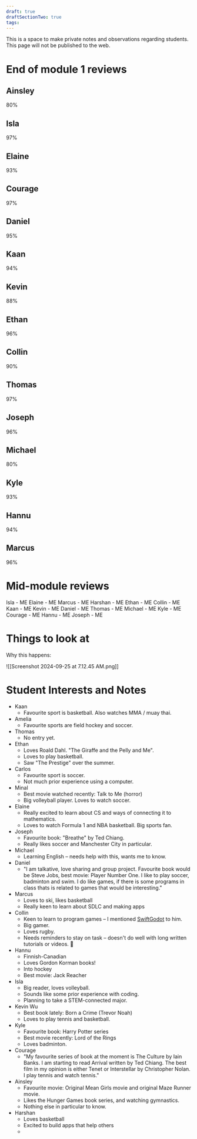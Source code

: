 ```yaml
---
draft: true
draftSectionTwo: true
tags:
---
```

This is a space to make private notes and observations regarding students. This page will not be published to the web.

# End of module 1 reviews

## Ainsley

80%

## Isla

97%

## Elaine

93%

## Courage

97%

## Daniel

95%

## Kaan

94%

## Kevin

88% 

## Ethan

96%

## Collin

90%

## Thomas

97%

## Joseph

96%

## Michael

80%

## Kyle

93%

## Hannu

94%

## Marcus

96%

# Mid-module reviews

Isla - ME
Elaine - ME
Marcus - ME
Harshan - ME
Ethan - ME
Collin - ME
Kaan - ME
Kevin - ME
Daniel - ME
Thomas - ME
Michael - ME
Kyle - ME
Courage - ME
Hannu - ME
Joseph - ME

# Things to look at

Why this happens:

![[Screenshot 2024-09-25 at 7.12.45 AM.png]]

# Student Interests and Notes

- Kaan
	- Favourite sport is basketball. Also watches MMA / muay thai.
- Amelia
	- Favourite sports are field hockey and soccer.
- Thomas
	- No entry yet.
- Ethan
	- Loves Roald Dahl. "The Giraffe and the Pelly and Me". 
	- Loves to play basketball.
	- Saw "The Prestige" over the summer.
- Carlos
	- Favourite sport is soccer.
	- Not much prior experience using a computer.
- Minal
	- Best movie watched recently: Talk to Me (horror)
	- Big volleyball player. Loves to watch soccer.
- Elaine
	- Really excited to learn about CS and ways of connecting it to mathematics.
	- Loves to watch Formula 1 and NBA basketball. Big sports fan.
- Joseph
	- Favourite book: "Breathe" by Ted Chiang.
	- Really likes soccer and Manchester City in particular.
- Michael
	- Learning English – needs help with this, wants me to know.
- Daniel
	- "I am talkative, love sharing and group project. Favourite book would be Steve Jobs, best movie: Player Number One. I like to play soccer, badminton and swim. I do like games, if there is some programs in class thats is related to games that would be interesting."
- Marcus
	- Loves to ski, likes basketball
	- Really keen to learn about SDLC and making apps
- Collin
	- Keen to learn to program games – I mentioned [SwiftGodot](https://github.com/migueldeicaza/SwiftGodot?tab=readme-ov-file) to him.
	- Big gamer.
	- Loves rugby.
	- Needs reminders to stay on task – doesn't do well with long written tutorials or videos. 😬
- Hannu
	- Finnish-Canadian
	- Loves Gordon Korman books!
	- Into hockey
	- Best movie: Jack Reacher
- Isla
	- Big reader, loves volleyball.
	- Sounds like some prior experience with coding.
	- Planning to take a STEM-connected major.
- Kevin Wu
	- Best book lately: Born a Crime (Trevor Noah)
	- Loves to play tennis and basketball.
- Kyle
	- Favourite book: Harry Potter series
	- Best movie recently: Lord of the Rings
	- Loves badminton.
- Courage
	- "My favourite series of book at the moment is The Culture by Iain Banks. I am starting to read Arrival written by Ted Chiang. The best film in my opinion is either Tenet or Interstellar by Christopher Nolan. I play tennis and watch tennis."
- Ainsley
	- Favourite movie: Original Mean Girls movie and original Maze Runner movie.
	- Likes the Hunger Games book series, and watching gymnastics.
	- Nothing else in particular to know.
- Harshan
	- Loves basketball
	- Excited to build apps that help others
	- 